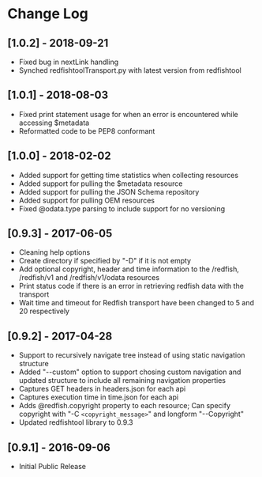 # Change Log

## [1.0.2] - 2018-09-21
- Fixed bug in nextLink handling
- Synched redfishtoolTransport.py with latest version from redfishtool

## [1.0.1] - 2018-08-03
- Fixed print statement usage for when an error is encountered while accessing $metadata
- Reformatted code to be PEP8 conformant

## [1.0.0] - 2018-02-02
- Added support for getting time statistics when collecting resources
- Added support for pulling the $metadata resource
- Added support for pulling the JSON Schema repository
- Added support for pulling OEM resources
- Fixed @odata.type parsing to include support for no versioning

## [0.9.3] - 2017-06-05
- Cleaning help options
- Create directory if specified by "-D" if it is not empty
- Add optional copyright, header and time information to the /redfish, /redfish/v1 and /redfish/v1/odata resources
- Print status code if there is an error in retrieving redfish data with the transport
- Wait time and timeout for Redfish transport have been changed to 5 and 20 respectively

## [0.9.2] - 2017-04-28
- Support to recursively navigate tree instead of using static navigation structure
- Added "--custom" option to support chosing custom navigation and updated structure to include all remaining navigation properties
- Captures GET headers in headers.json for each api
- Captures execution time in time.json for each api
- Adds @redfish.copyright property to each resource; Can specify copyright with "-C `<copyright_message>`" and longform "--Copyright"
- Updated redfishtool library to 0.9.3

## [0.9.1] - 2016-09-06
- Initial Public Release
